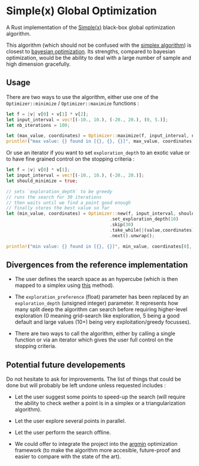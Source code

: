 # Simple(x) Global Optimization

A Rust implementation of the [Simple(x)](https://github.com/chrisstroemel/Simple) black-box global optimization algorithm.

This algorithm (which should not be confused with the [simplex algorithm](https://en.wikipedia.org/wiki/Simplex_algorithm)) is closest to [bayesian optimization](https://en.wikipedia.org/wiki/Bayesian_optimization).
Its strengths, compared to bayesian optimization, would be the ability to deal with a large number of sample and high dimension gracefully.

## Usage

There are two ways to use the algorithm, either use one of the `Optimizer::minimize` / `Optimizer::maximize` functions :

```rust
let f = |v| v[0] + v[1] * v[2];
let input_interval = vec![(-10., 10.), (-20., 20.), (0, 5.)];
let nb_iterations = 100;

let (max_value, coordinates) = Optimizer::maximize(f, input_interval, nb_iterations);
println!("max value: {} found in [{}, {}, {}]", max_value, coordinates[0], coordinates[1], coordinates[2]);
```

Or use an iterator if you want to set `exploration_depth` to an exotic value or to have fine grained control on the stopping criteria :

```rust
let f = |v| v[0] * v[1];
let input_interval = vec![(-10., 10.), (-20., 20.)];
let should_minimize = true;

// sets `exploration_depth` to be greedy
// runs the search for 30 iterations
// then waits until we find a point good enough
// finally stores the best value so far
let (min_value, coordinates) = Optimizer::new(f, input_interval, should_minimize)
                                       .set_exploration_depth(10)
                                       .skip(30)
                                       .take_while(|(value,coordinates)| value > 1. )
                                       .next().unwrap();

println!("min value: {} found in [{}, {}]", min_value, coordinates[0], coordinates[1]);
```

## Divergences from the reference implementation

- The user defines the search space as an hypercube (which is then mapped to a simplex using [this](https://math.stackexchange.com/a/385071/495073) method).

- The `exploration_preference` (float) parameter has been replaced by an `exploration_depth` (unsigned integer) parameter.
It represents how many split deep the algorithm can search before requiring higher-level exploration (0 meaning grid-search like exploration, 5 being a good default and large values (10+) being very exploitation/greedy focusses).

- There are two ways to call the algorithm, either by calling a single function or via an iterator which gives the user full control on the stopping criteria.

## Potential future developements

Do not hesitate to ask for improvements. The list of things that could be done but will probably be left undone unless requested includes :

- Let the user suggest some points to speed-up the search (will require the ability to check wether a point is in a simplex or a triangularization algorithm).

- Let the user explore several points in parallel.

- Let the user perform the search offline.

- We could offer to integrate the project into the [argmin](https://docs.rs/argmin/0.2.4/argmin/) optimization framework (to make the algorithm more accesible, future-proof and easier to compare with the state of the art).
